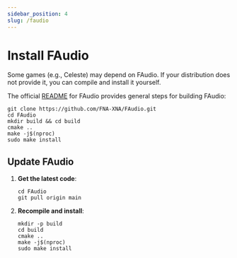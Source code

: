 ```yaml
---
sidebar_position: 4
slug: /faudio
---
```


# Install FAudio

Some games (e.g., Celeste) may depend on FAudio. If your distribution does not provide it, you can compile and install it yourself.

The official [README](https://github.com/FNA-XNA/FAudio/) for FAudio provides general steps for building FAudio:

```shell
git clone https://github.com/FNA-XNA/FAudio.git
cd FAudio
mkdir build && cd build
cmake ..
make -j$(nproc)
sudo make install
```

## Update FAudio

1. **Get the latest code**:
   ```shell
   cd FAudio
   git pull origin main
   ```

2. **Recompile and install**:
   ```shell
   mkdir -p build
   cd build
   cmake ..
   make -j$(nproc)
   sudo make install
   ```